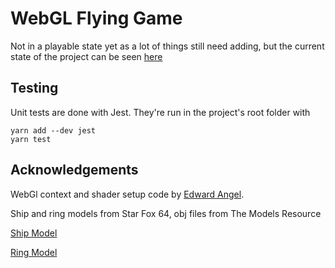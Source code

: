 # WebGL Flying Game

Not in a playable state yet as a lot of things still need adding, but the current state of the project can be seen [here](https://ampaulg.github.io/FlyingGame/)

## Testing

Unit tests are done with Jest. They're run in the project's root folder with
```
yarn add --dev jest
yarn test
```

## Acknowledgements

WebGl context and shader setup code by [Edward Angel](https://github.com/esangel/WebGL/tree/master/Common).

Ship and ring models from Star Fox 64, obj files from The Models Resource

[Ship Model](https://www.models-resource.com/nintendo_64/starfox64/model/26881/)

[Ring Model](https://www.models-resource.com/nintendo_64/starfox64/model/26862/)
